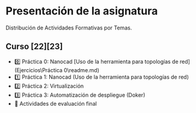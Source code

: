# Presentación de la asignatura
Distribución de Actividades Formativas por Temas. 

## Curso [22][23]
* 0️⃣ Práctica 0: Nanocad [Uso de la herramienta para topologías de red](Ejercicios\Práctica 0\readme.md)
* 1️⃣ Práctica 1: Nanocad (Uso de la herramienta para topologías de red)
* 2️⃣ Práctica 2: Virtualización
* 3️⃣ Práctica 3: Automatización de despliegue (Doker)
* 🏁 Actividades de evaluación final


